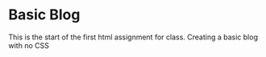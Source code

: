 # Basic Blog

This is the start of the first html assignment for class. Creating a basic blog with no CSS
